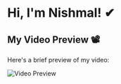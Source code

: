 # Hi, I'm Nishmal! ✔

<!-- Badges -->
<p align="left">
  <!-- Your badge code here -->
</p>

<!-- Video -->
## My Video Preview 📽️

Here's a brief preview of my video:

![Video Preview](https://github.com/Its-me-nishmal/Its-me-nishmal/raw/main/assets/videos/preview.gif)
